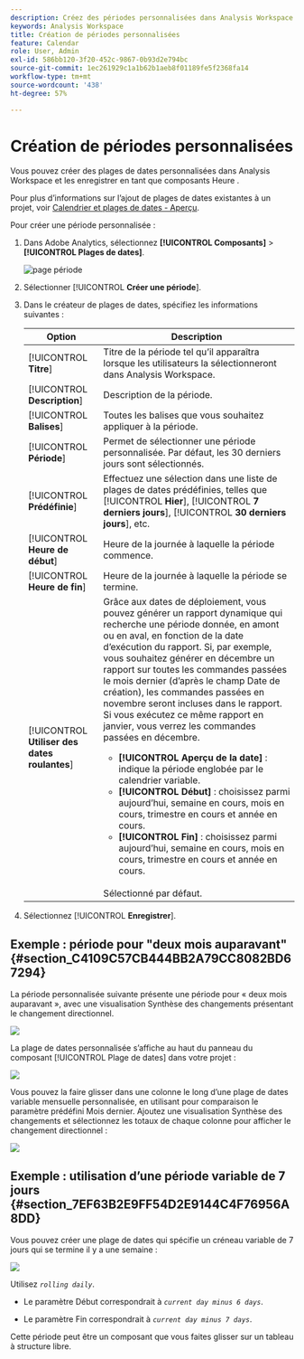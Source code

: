 ```yaml
---
description: Créez des périodes personnalisées dans Analysis Workspace et enregistrez-les sous la forme de composants de type Heure.
keywords: Analysis Workspace
title: Création de périodes personnalisées
feature: Calendar
role: User, Admin
exl-id: 586bb120-3f20-452c-9867-0b93d2e794bc
source-git-commit: 1ec261929c1a1b62b1aeb8f01189fe5f2368fa14
workflow-type: tm+mt
source-wordcount: '438'
ht-degree: 57%

---
```


# Création de périodes personnalisées

Vous pouvez créer des plages de dates personnalisées dans Analysis Workspace et les enregistrer en tant que composants Heure .

Pour plus d’informations sur l’ajout de plages de dates existantes à un projet, voir [Calendrier et plages de dates - Aperçu](/help/analyze/analysis-workspace/components/calendar-date-ranges/calendar.md).

Pour créer une période personnalisée :

1. Dans Adobe Analytics, sélectionnez **[!UICONTROL Composants]** > **[!UICONTROL Plages de dates]**.

   ![page période](assets/date-ranges.png)

1. Sélectionner [!UICONTROL **Créer une période**].

1. Dans le créateur de plages de dates, spécifiez les informations suivantes :

   | Option | Description |
   |---------|----------|
   | [!UICONTROL **Titre**] | Titre de la période tel qu’il apparaîtra lorsque les utilisateurs la sélectionneront dans Analysis Workspace. |
   | [!UICONTROL **Description**] | Description de la période. |
   | [!UICONTROL **Balises**] | Toutes les balises que vous souhaitez appliquer à la période. |
   | [!UICONTROL **Période**] | Permet de sélectionner une période personnalisée. Par défaut, les 30 derniers jours sont sélectionnés. |
   | [!UICONTROL **Prédéfinie**] | Effectuez une sélection dans une liste de plages de dates prédéfinies, telles que [!UICONTROL **Hier**], [!UICONTROL **7 derniers jours**], [!UICONTROL **30 derniers jours**], etc. |
   | [!UICONTROL **Heure de début**] | Heure de la journée à laquelle la période commence. |
   | [!UICONTROL **Heure de fin**] | Heure de la journée à laquelle la période se termine. |
   | [!UICONTROL **Utiliser des dates roulantes**] | Grâce aux dates de déploiement, vous pouvez générer un rapport dynamique qui recherche une période donnée, en amont ou en aval, en fonction de la date d’exécution du rapport. Si, par exemple, vous souhaitez générer en décembre un rapport sur toutes les commandes passées le mois dernier (d’après le champ Date de création), les commandes passées en novembre seront incluses dans le rapport. Si vous exécutez ce même rapport en janvier, vous verrez les commandes passées en décembre.<ul><li>**[!UICONTROL Aperçu de la date]** : indique la période englobée par le calendrier variable.</li><li>**[!UICONTROL Début]** : choisissez parmi aujourd’hui, semaine en cours, mois en cours, trimestre en cours et année en cours.</li><li>**[!UICONTROL Fin]** : choisissez parmi aujourd’hui, semaine en cours, mois en cours, trimestre en cours et année en cours.</li></ul><br>Sélectionné par défaut. |

1. Sélectionnez [!UICONTROL **Enregistrer**].

## Exemple : période pour &quot;deux mois auparavant&quot; {#section_C4109C57CB444BB2A79CC8082BD67294}

La période personnalisée suivante présente une période pour « deux mois auparavant », avec une visualisation Synthèse des changements présentant le changement directionnel.

![](assets/date-range-two-months-ago.png)

La plage de dates personnalisée s’affiche au haut du panneau du composant [!UICONTROL Plage de dates] dans votre projet :

![](assets/date-range-panel-two-months-ago.png)

Vous pouvez la faire glisser dans une colonne le long d’une plage de dates variable mensuelle personnalisée, en utilisant pour comparaison le paramètre prédéfini Mois dernier. Ajoutez une visualisation Synthèse des changements et sélectionnez les totaux de chaque colonne pour afficher le changement directionnel :

![](assets/date-range-two-months-table.png)

## Exemple : utilisation d’une période variable de 7 jours {#section_7EF63B2E9FF54D2E9144C4F76956A8DD}

Vous pouvez créer une plage de dates qui spécifie un créneau variable de 7 jours qui se termine il y a une semaine :

![](assets/create_date_range.png)

Utilisez *`rolling daily`*.

* Le paramètre Début correspondrait à *`current day minus 6 days`*.

* Le paramètre Fin correspondrait à *`current day minus 7 days`*.

Cette période peut être un composant que vous faites glisser sur un tableau à structure libre.
